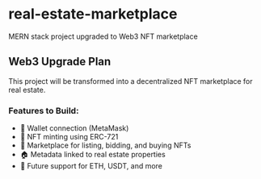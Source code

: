 # real-estate-marketplace
MERN stack project upgraded to Web3 NFT marketplace
## Web3 Upgrade Plan

This project will be transformed into a decentralized NFT marketplace for real estate.

### Features to Build:
- 🔑 Wallet connection (MetaMask)
- 🧱 NFT minting using ERC-721
- 🛒 Marketplace for listing, bidding, and buying NFTs
- 🏠 Metadata linked to real estate properties
- 💸 Future support for ETH, USDT, and more
